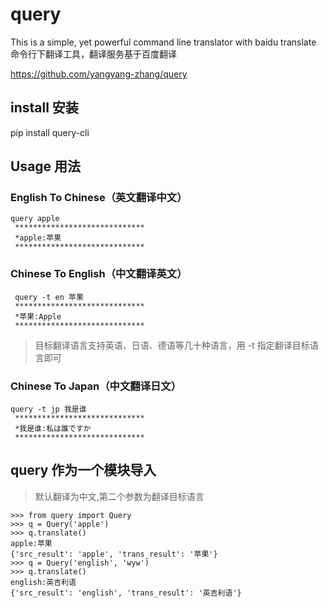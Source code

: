 # query
This is a simple, yet powerful command line translator with baidu translate
命令行下翻译工具，翻译服务基于百度翻译

https://github.com/yangyang-zhang/query
## install 安装
pip install query-cli

## Usage 用法

### English To Chinese（英文翻译中文）
```
query apple
 ***************************** 
 *apple:苹果
 ***************************** 

```

### Chinese To English（中文翻译英文）

```
 query -t en 苹果
 ***************************** 
 *苹果:Apple
 ***************************** 
```

> 目标翻译语言支持英语、日语、德语等几十种语言，用 -t 指定翻译目标语言即可

### Chinese To Japan（中文翻译日文）
```
query -t jp 我是谁
 ***************************** 
 *我是谁:私は誰ですか
 ***************************** 

```

## query 作为一个模块导入
>默认翻译为中文,第二个参数为翻译目标语言

```
>>> from query import Query
>>> q = Query('apple')
>>> q.translate()
apple:苹果
{'src_result': 'apple', 'trans_result': '苹果'}
>>> q = Query('english', 'wyw')
>>> q.translate()
english:英吉利语
{'src_result': 'english', 'trans_result': '英吉利语'}
```